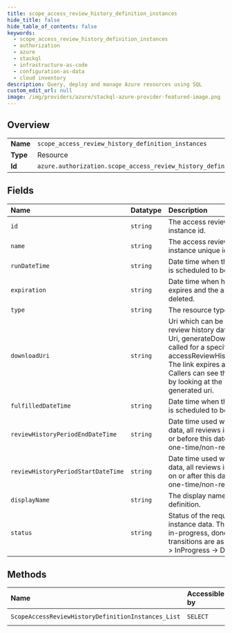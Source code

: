 ```yaml
---
title: scope_access_review_history_definition_instances
hide_title: false
hide_table_of_contents: false
keywords:
  - scope_access_review_history_definition_instances
  - authorization
  - azure    
  - stackql
  - infrastructure-as-code
  - configuration-as-data
  - cloud inventory
description: Query, deploy and manage Azure resources using SQL
custom_edit_url: null
image: /img/providers/azure/stackql-azure-provider-featured-image.png
---
```

  
    

## Overview
<table><tbody>
<tr><td><b>Name</b></td><td><code>scope_access_review_history_definition_instances</code></td></tr>
<tr><td><b>Type</b></td><td>Resource</td></tr>
<tr><td><b>Id</b></td><td><code>azure.authorization.scope_access_review_history_definition_instances</code></td></tr>
</tbody></table>

## Fields
| Name | Datatype | Description |
|:-----|:---------|:------------|
| `id` | `string` | The access review history definition instance id. |
| `name` | `string` | The access review history definition instance unique id. |
| `runDateTime` | `string` | Date time when the history data report is scheduled to be generated. |
| `expiration` | `string` | Date time when history data report expires and the associated data is deleted. |
| `type` | `string` | The resource type. |
| `downloadUri` | `string` | Uri which can be used to retrieve review history data. To generate this Uri, generateDownloadUri() must be called for a specific accessReviewHistoryDefinitionInstance. The link expires after a 24 hour period. Callers can see the expiration date time by looking at the 'se' parameter in the generated uri. |
| `fulfilledDateTime` | `string` | Date time when the history data report is scheduled to be generated. |
| `reviewHistoryPeriodEndDateTime` | `string` | Date time used when selecting review data, all reviews included in data end on or before this date. For use only with one-time/non-recurring reports. |
| `reviewHistoryPeriodStartDateTime` | `string` | Date time used when selecting review data, all reviews included in data start on or after this date. For use only with one-time/non-recurring reports. |
| `displayName` | `string` | The display name for the parent history definition. |
| `status` | `string` | Status of the requested review history instance data. This is either requested, in-progress, done or error. The state transitions are as follows - Requested -&gt; InProgress -&gt; Done -&gt; Expired |
## Methods
| Name | Accessible by | Required Params |
|:-----|:--------------|:----------------|
| `ScopeAccessReviewHistoryDefinitionInstances_List` | `SELECT` | `historyDefinitionId, scope` |
